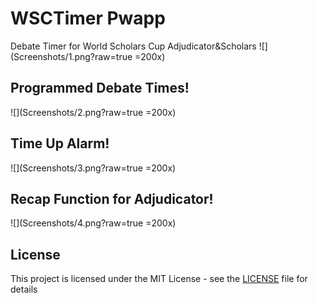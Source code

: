 # WSCTimer Pwapp
Debate Timer for World Scholars Cup Adjudicator&amp;Scholars
![](Screenshots/1.png?raw=true =200x)

## Programmed Debate Times!
![](Screenshots/2.png?raw=true =200x)

## Time Up Alarm!
![](Screenshots/3.png?raw=true =200x)

## Recap Function for Adjudicator!
![](Screenshots/4.png?raw=true =200x)

## License
This project is licensed under the MIT License - see the [LICENSE](LICENSE) file for details
